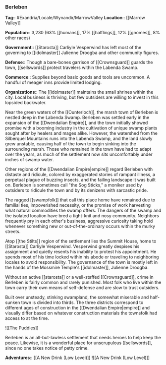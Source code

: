 ### Berleben
**Tag**:: #Exandria/Locale/Wynandir/MarrowValley
**Location**:: [[Marrow Valley]]

**Population**:: 3,230 (63% [[humans]], 17% [[halflings]], 12% [[gnomes]], 8% other races)

**Government**:: [[Starosta]] Carliyle Vesperwind has left most of the governing to [[idolmaster]] Julienne Droogba and other community figures.

**Defense**:: Though a bare-bones garrison of [[Crownsguard]] guards the town, [[sellswords]] protect travelers within the Labenda Swamp.

**Commerce**:: Supplies beyond basic goods and tools are uncommon. A handful of meager inns provide limited lodging.

**Organizations**:: The [[idolmaster]] maintains the small shrines within the city. Local business is thriving, but few outsiders are willing to invest in this lopsided backwater.

Near the green waters of the [[Ounterloch]], the marsh town of Berleben is nestled deep in the Labenda Swamp. Berleben was settled early in the expansion of the [[Dwendalian Empire]], and the town initially showed promise with a booming industry in the cultivation of unique swamp plants sought after by healers and mages alike. However, the watershed from the Silberquel Mountains runs into the Labenda Swamp, and the land slowly grew unstable, causing half of the town to begin sinking into the surrounding marsh. Those who remained in the town have had to adapt over the years, as much of the settlement now sits uncomfortably under inches of swamp water.

Other regions of the [[Dwendalian Empire|empire]] regard Berleben with distaste and ridicule, colored by exaggerated stories of rampant illness, a perpetual plague of buzzing insects, and the failing landscape it was built on. Berleben is sometimes call "the Sog Sticks," a moniker used by outsiders to ridicule the town and by its denizens with sarcastic pride.

The ragged [[swampfolk]] that call this place home have remained due to familial ties, impoverished necessity, or the promise of work harvesting what natural commodities the swamp offers. The dangers of the swamp and the isolated location have bred a tight-knit and nosy community. Neighbors frequently pry in each other's business, aggressive curiosity taking hold whenever something new or out-of-the-ordinary occurs within the murky streets.

Atop [[the Stilts]] region of the settlement lies the Summit House, home to [[Starosta]] Carliyle Vesperwind. Vesperwind greatly despises his assignment and quietly resents his inability to protest his appointment. He spends most of his time locked within his abode or traveling to neighboring locales to avoid responsibility. The governance of the town is mostly left in the hands of the Mossmire Temple's [[idolmaster]], Julienne Droogba.

Without an active [[starosta]] or a well-staffed [[Crownsguard]], crime in Berleben is fairly common and rarely punished. Most folk who live within the town carry their own means of self-defense and are slow to trust outsiders.

Built over unsteady, stinking swampland, the somewhat miserable and half-sunken town is divided into thirds. The three districts correspond to different ages of construction in the [[Dwendalian Empire|empire]] and visually differ based on whatever construction materials the townsfolk had access to at the time.

![[The Puddles]]

Berleben is an all-but-lawless settlement that needs heroes to help keep the peace. Likewise, it is a wonderful place for unscrupulous [[sellswords]], since no one takes notice of petty crime.

**Adventures**:: [[A New Drink (Low Level)]]
![[A New Drink (Low Level)]]
